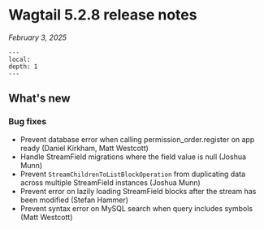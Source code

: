 # Wagtail 5.2.8 release notes

_February 3, 2025_

```{contents}
---
local:
depth: 1
---
```

## What's new

### Bug fixes

 * Prevent database error when calling permission_order.register on app ready (Daniel Kirkham, Matt Westcott)
 * Handle StreamField migrations where the field value is null (Joshua Munn)
 * Prevent `StreamChildrenToListBlockOperation` from duplicating data across multiple StreamField instances (Joshua Munn)
 * Prevent error on lazily loading StreamField blocks after the stream has been modified (Stefan Hammer)
 * Prevent syntax error on MySQL search when query includes symbols (Matt Westcott)
